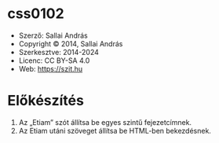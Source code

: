 # css0102

* Szerző: Sallai András
* Copyright © 2014, Sallai András
* Szerkesztve: 2014-2024
* Licenc: CC BY-SA 4.0
* Web: https://szit.hu

# Előkészítés

1. Az „Etiam” szót állítsa be egyes szintű fejezetcímnek.
2. Az Etiam utáni szöveget állítsa be HTML-ben bekezdésnek.
